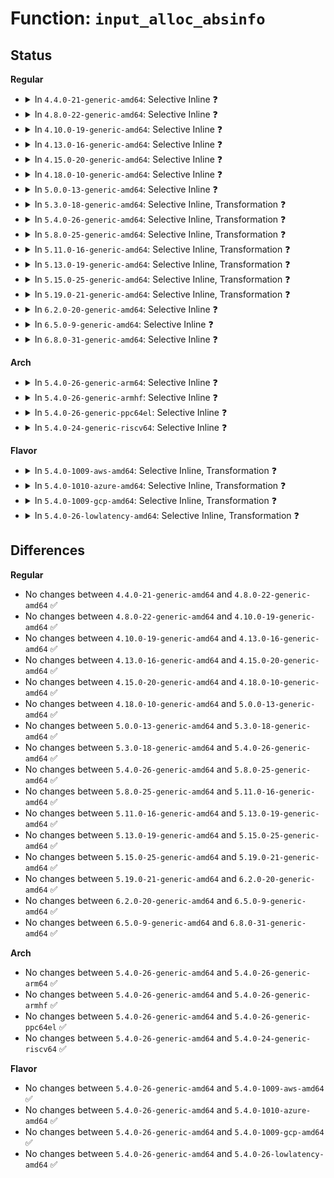 # Function: <code>input_alloc_absinfo</code>

## Status
<b>Regular</b>
<ul>
<li>
<details>
<summary>In <code>4.4.0-21-generic-amd64</code>: Selective Inline ❓</summary>

```c
void input_alloc_absinfo(struct input_dev * dev)
```

```json
{
  "name": "input_alloc_absinfo",
  "collision_type": "Unique Global",
  "inline_type": "Selective",
  "funcs": [
    {
      "addr": 18446744071585563376,
      "name": "input_alloc_absinfo",
      "external": true,
      "loc": "drivers/input/input.c:482",
      "file": "drivers/input/input.c",
      "inline": "not declared, inlined",
      "caller_inline": [],
      "caller_func": [
        "drivers/input/input.c:input_set_abs_params",
        "drivers/input/input.c:input_handle_event",
        "drivers/input/touchscreen/of_touchscreen.c:touchscreen_parse_properties",
        "drivers/input/misc/uinput.c:uinput_write",
        "drivers/input/misc/uinput.c:uinput_write",
        "drivers/input/misc/uinput.c:uinput_write",
        "drivers/input/misc/uinput.c:uinput_write"
      ]
    }
  ],
  "symbols": [
    {
      "addr": 18446744071585563376,
      "name": "input_alloc_absinfo",
      "section": ".text",
      "bind": "STB_GLOBAL",
      "size": 85
    }
  ]
}
```
</details>
</li>
<li>
<details>
<summary>In <code>4.8.0-22-generic-amd64</code>: Selective Inline ❓</summary>

```c
void input_alloc_absinfo(struct input_dev * dev)
```

```json
{
  "name": "input_alloc_absinfo",
  "collision_type": "Unique Global",
  "inline_type": "Selective",
  "funcs": [
    {
      "addr": 18446744071585962112,
      "name": "input_alloc_absinfo",
      "external": true,
      "loc": "drivers/input/input.c:481",
      "file": "drivers/input/input.c",
      "inline": "not declared, inlined",
      "caller_inline": [],
      "caller_func": [
        "drivers/input/input.c:input_set_abs_params",
        "drivers/input/input.c:input_handle_event",
        "drivers/input/touchscreen/of_touchscreen.c:touchscreen_parse_properties",
        "drivers/input/misc/uinput.c:uinput_write",
        "drivers/input/misc/uinput.c:uinput_write",
        "drivers/input/misc/uinput.c:uinput_write",
        "drivers/input/misc/uinput.c:uinput_write"
      ]
    }
  ],
  "symbols": [
    {
      "addr": 18446744071585962112,
      "name": "input_alloc_absinfo",
      "section": ".text",
      "bind": "STB_GLOBAL",
      "size": 92
    }
  ]
}
```
</details>
</li>
<li>
<details>
<summary>In <code>4.10.0-19-generic-amd64</code>: Selective Inline ❓</summary>

```c
void input_alloc_absinfo(struct input_dev * dev)
```

```json
{
  "name": "input_alloc_absinfo",
  "collision_type": "Unique Global",
  "inline_type": "Selective",
  "funcs": [
    {
      "addr": 18446744071586150496,
      "name": "input_alloc_absinfo",
      "external": true,
      "loc": "drivers/input/input.c:481",
      "file": "drivers/input/input.c",
      "inline": "not declared, inlined",
      "caller_inline": [],
      "caller_func": [
        "drivers/input/input.c:input_set_abs_params",
        "drivers/input/input.c:input_handle_event",
        "drivers/input/touchscreen/of_touchscreen.c:touchscreen_parse_properties",
        "drivers/input/touchscreen/elants_i2c.c:elants_i2c_probe",
        "drivers/input/touchscreen/elants_i2c.c:elants_i2c_probe",
        "drivers/input/touchscreen/elants_i2c.c:elants_i2c_probe",
        "drivers/input/touchscreen/elants_i2c.c:elants_i2c_probe",
        "drivers/input/misc/uinput.c:uinput_write",
        "drivers/input/misc/uinput.c:uinput_write",
        "drivers/input/misc/uinput.c:uinput_write",
        "drivers/input/misc/uinput.c:uinput_write"
      ]
    }
  ],
  "symbols": [
    {
      "addr": 18446744071586150496,
      "name": "input_alloc_absinfo",
      "section": ".text",
      "bind": "STB_GLOBAL",
      "size": 92
    }
  ]
}
```
</details>
</li>
<li>
<details>
<summary>In <code>4.13.0-16-generic-amd64</code>: Selective Inline ❓</summary>

```c
void input_alloc_absinfo(struct input_dev * dev)
```

```json
{
  "name": "input_alloc_absinfo",
  "collision_type": "Unique Global",
  "inline_type": "Selective",
  "funcs": [
    {
      "addr": 18446744071586239248,
      "name": "input_alloc_absinfo",
      "external": true,
      "loc": "drivers/input/input.c:481",
      "file": "drivers/input/input.c",
      "inline": "not declared, inlined",
      "caller_inline": [],
      "caller_func": [
        "drivers/input/input.c:input_set_abs_params",
        "drivers/input/input.c:input_handle_event",
        "drivers/input/touchscreen/of_touchscreen.c:touchscreen_parse_properties",
        "drivers/input/touchscreen/elants_i2c.c:elants_i2c_probe",
        "drivers/input/touchscreen/elants_i2c.c:elants_i2c_probe",
        "drivers/input/touchscreen/elants_i2c.c:elants_i2c_probe",
        "drivers/input/touchscreen/elants_i2c.c:elants_i2c_probe",
        "drivers/input/misc/uinput.c:uinput_write",
        "drivers/input/misc/uinput.c:uinput_write",
        "drivers/input/misc/uinput.c:uinput_write",
        "drivers/input/misc/uinput.c:uinput_write"
      ]
    }
  ],
  "symbols": [
    {
      "addr": 18446744071586239248,
      "name": "input_alloc_absinfo",
      "section": ".text",
      "bind": "STB_GLOBAL",
      "size": 83
    }
  ]
}
```
</details>
</li>
<li>
<details>
<summary>In <code>4.15.0-20-generic-amd64</code>: Selective Inline ❓</summary>

```c
void input_alloc_absinfo(struct input_dev * dev)
```

```json
{
  "name": "input_alloc_absinfo",
  "collision_type": "Unique Global",
  "inline_type": "Selective",
  "funcs": [
    {
      "addr": 18446744071586702672,
      "name": "input_alloc_absinfo",
      "external": true,
      "loc": "drivers/input/input.c:481",
      "file": "drivers/input/input.c",
      "inline": "not declared, inlined",
      "caller_inline": [],
      "caller_func": [
        "drivers/input/input.c:input_set_abs_params",
        "drivers/input/input.c:input_handle_event",
        "drivers/input/touchscreen/of_touchscreen.c:touchscreen_parse_properties",
        "drivers/input/touchscreen/elants_i2c.c:elants_i2c_probe",
        "drivers/input/touchscreen/elants_i2c.c:elants_i2c_probe",
        "drivers/input/touchscreen/elants_i2c.c:elants_i2c_probe",
        "drivers/input/touchscreen/elants_i2c.c:elants_i2c_probe",
        "drivers/input/misc/uinput.c:uinput_write",
        "drivers/input/misc/uinput.c:uinput_write",
        "drivers/input/misc/uinput.c:uinput_write",
        "drivers/input/misc/uinput.c:uinput_write"
      ]
    }
  ],
  "symbols": [
    {
      "addr": 18446744071586702672,
      "name": "input_alloc_absinfo",
      "section": ".text",
      "bind": "STB_GLOBAL",
      "size": 83
    }
  ]
}
```
</details>
</li>
<li>
<details>
<summary>In <code>4.18.0-10-generic-amd64</code>: Selective Inline ❓</summary>

```c
void input_alloc_absinfo(struct input_dev * dev)
```

```json
{
  "name": "input_alloc_absinfo",
  "collision_type": "Unique Global",
  "inline_type": "Selective",
  "funcs": [
    {
      "addr": 18446744071586968928,
      "name": "input_alloc_absinfo",
      "external": true,
      "loc": "drivers/input/input.c:481",
      "file": "drivers/input/input.c",
      "inline": "not declared, inlined",
      "caller_inline": [],
      "caller_func": [
        "drivers/input/input.c:input_set_abs_params",
        "drivers/input/input.c:input_handle_event",
        "drivers/input/touchscreen/of_touchscreen.c:touchscreen_parse_properties",
        "drivers/input/touchscreen/elants_i2c.c:elants_i2c_probe",
        "drivers/input/touchscreen/elants_i2c.c:elants_i2c_probe",
        "drivers/input/touchscreen/elants_i2c.c:elants_i2c_probe",
        "drivers/input/touchscreen/elants_i2c.c:elants_i2c_probe",
        "drivers/input/misc/uinput.c:uinput_write",
        "drivers/input/misc/uinput.c:uinput_write",
        "drivers/input/misc/uinput.c:uinput_write",
        "drivers/input/misc/uinput.c:uinput_write"
      ]
    }
  ],
  "symbols": [
    {
      "addr": 18446744071586968928,
      "name": "input_alloc_absinfo",
      "section": ".text",
      "bind": "STB_GLOBAL",
      "size": 103
    }
  ]
}
```
</details>
</li>
<li>
<details>
<summary>In <code>5.0.0-13-generic-amd64</code>: Selective Inline ❓</summary>

```c
void input_alloc_absinfo(struct input_dev * dev)
```

```json
{
  "name": "input_alloc_absinfo",
  "collision_type": "Unique Global",
  "inline_type": "Selective",
  "funcs": [
    {
      "addr": 18446744071587129792,
      "name": "input_alloc_absinfo",
      "external": true,
      "loc": "drivers/input/input.c:481",
      "file": "drivers/input/input.c",
      "inline": "not declared, inlined",
      "caller_inline": [],
      "caller_func": [
        "drivers/input/input.c:input_set_abs_params",
        "drivers/input/input.c:input_handle_event",
        "drivers/input/touchscreen/of_touchscreen.c:touchscreen_parse_properties",
        "drivers/input/touchscreen/elants_i2c.c:elants_i2c_probe",
        "drivers/input/touchscreen/elants_i2c.c:elants_i2c_probe",
        "drivers/input/touchscreen/elants_i2c.c:elants_i2c_probe",
        "drivers/input/touchscreen/elants_i2c.c:elants_i2c_probe",
        "drivers/input/misc/uinput.c:uinput_write",
        "drivers/input/misc/uinput.c:uinput_write",
        "drivers/input/misc/uinput.c:uinput_write",
        "drivers/input/misc/uinput.c:uinput_write"
      ]
    }
  ],
  "symbols": [
    {
      "addr": 18446744071587129792,
      "name": "input_alloc_absinfo",
      "section": ".text",
      "bind": "STB_GLOBAL",
      "size": 103
    }
  ]
}
```
</details>
</li>
<li>
<details>
<summary>In <code>5.3.0-18-generic-amd64</code>: Selective Inline, Transformation ❓</summary>

```c
void input_alloc_absinfo(struct input_dev * dev)
```

```json
{
  "name": "input_alloc_absinfo",
  "collision_type": "Unique Global",
  "inline_type": "Selective",
  "funcs": [
    {
      "addr": 18446744071587397751,
      "name": "input_alloc_absinfo",
      "external": true,
      "loc": "drivers/input/input.c:477",
      "file": "drivers/input/input.c",
      "inline": "not declared, inlined",
      "caller_inline": [],
      "caller_func": [
        "drivers/input/input.c:input_set_abs_params",
        "drivers/input/input.c:input_handle_event",
        "drivers/input/touchscreen/of_touchscreen.c:touchscreen_parse_properties",
        "drivers/input/touchscreen/elants_i2c.c:elants_i2c_probe",
        "drivers/input/touchscreen/elants_i2c.c:elants_i2c_probe",
        "drivers/input/touchscreen/elants_i2c.c:elants_i2c_probe",
        "drivers/input/touchscreen/elants_i2c.c:elants_i2c_probe",
        "drivers/input/misc/uinput.c:uinput_write",
        "drivers/input/misc/uinput.c:uinput_write",
        "drivers/input/misc/uinput.c:uinput_write",
        "drivers/input/misc/uinput.c:uinput_write"
      ]
    }
  ],
  "symbols": [
    {
      "addr": 18446744071587397751,
      "name": "input_alloc_absinfo.cold",
      "section": ".text",
      "bind": "STB_LOCAL",
      "size": 45
    },
    {
      "addr": 18446744071587392736,
      "name": "input_alloc_absinfo",
      "section": ".text",
      "bind": "STB_GLOBAL",
      "size": 65
    }
  ]
}
```
</details>
</li>
<li>
<details>
<summary>In <code>5.4.0-26-generic-amd64</code>: Selective Inline, Transformation ❓</summary>

```c
void input_alloc_absinfo(struct input_dev * dev)
```

```json
{
  "name": "input_alloc_absinfo",
  "collision_type": "Unique Global",
  "inline_type": "Selective",
  "funcs": [
    {
      "addr": 18446744071587599841,
      "name": "input_alloc_absinfo",
      "external": true,
      "loc": "drivers/input/input.c:486",
      "file": "drivers/input/input.c",
      "inline": "not declared, inlined",
      "caller_inline": [],
      "caller_func": [
        "drivers/input/input.c:input_set_abs_params",
        "drivers/input/input.c:input_handle_event",
        "drivers/input/touchscreen/of_touchscreen.c:touchscreen_parse_properties",
        "drivers/input/touchscreen/elants_i2c.c:elants_i2c_probe",
        "drivers/input/touchscreen/elants_i2c.c:elants_i2c_probe",
        "drivers/input/touchscreen/elants_i2c.c:elants_i2c_probe",
        "drivers/input/touchscreen/elants_i2c.c:elants_i2c_probe",
        "drivers/input/misc/uinput.c:uinput_write",
        "drivers/input/misc/uinput.c:uinput_write",
        "drivers/input/misc/uinput.c:uinput_write",
        "drivers/input/misc/uinput.c:uinput_write"
      ]
    }
  ],
  "symbols": [
    {
      "addr": 18446744071587599841,
      "name": "input_alloc_absinfo.cold",
      "section": ".text",
      "bind": "STB_LOCAL",
      "size": 45
    },
    {
      "addr": 18446744071587594768,
      "name": "input_alloc_absinfo",
      "section": ".text",
      "bind": "STB_GLOBAL",
      "size": 65
    }
  ]
}
```
</details>
</li>
<li>
<details>
<summary>In <code>5.8.0-25-generic-amd64</code>: Selective Inline, Transformation ❓</summary>

```c
void input_alloc_absinfo(struct input_dev * dev)
```

```json
{
  "name": "input_alloc_absinfo",
  "collision_type": "Unique Global",
  "inline_type": "Selective",
  "funcs": [
    {
      "addr": 18446744071588456901,
      "name": "input_alloc_absinfo",
      "external": true,
      "loc": "drivers/input/input.c:486",
      "file": "drivers/input/input.c",
      "inline": "not declared, inlined",
      "caller_inline": [
        "drivers/input/input.c:input_set_abs_params",
        "drivers/input/input.c:input_set_abs_params"
      ],
      "caller_func": [
        "drivers/input/input.c:input_set_capability",
        "drivers/input/input.c:input_handle_abs_event",
        "drivers/input/touchscreen/of_touchscreen.c:touchscreen_parse_properties",
        "drivers/input/touchscreen/elants_i2c.c:elants_i2c_probe",
        "drivers/input/touchscreen/elants_i2c.c:elants_i2c_probe",
        "drivers/input/misc/uinput.c:uinput_setup_device_legacy",
        "drivers/input/misc/uinput.c:uinput_setup_device_legacy",
        "drivers/input/misc/uinput.c:uinput_setup_device_legacy",
        "drivers/input/misc/uinput.c:uinput_setup_device_legacy",
        "drivers/input/misc/uinput.c:uinput_create_device"
      ]
    }
  ],
  "symbols": [
    {
      "addr": 18446744071588463293,
      "name": "input_alloc_absinfo.cold",
      "section": ".text",
      "bind": "STB_LOCAL",
      "size": 45
    },
    {
      "addr": 18446744071588453456,
      "name": "input_alloc_absinfo",
      "section": ".text",
      "bind": "STB_GLOBAL",
      "size": 68
    }
  ]
}
```
</details>
</li>
<li>
<details>
<summary>In <code>5.11.0-16-generic-amd64</code>: Selective Inline, Transformation ❓</summary>

```c
void input_alloc_absinfo(struct input_dev * dev)
```

```json
{
  "name": "input_alloc_absinfo",
  "collision_type": "Unique Global",
  "inline_type": "Selective",
  "funcs": [
    {
      "addr": 18446744071588486405,
      "name": "input_alloc_absinfo",
      "external": true,
      "loc": "drivers/input/input.c:491",
      "file": "drivers/input/input.c",
      "inline": "not declared, inlined",
      "caller_inline": [
        "drivers/input/input.c:input_set_abs_params",
        "drivers/input/input.c:input_set_abs_params"
      ],
      "caller_func": [
        "drivers/input/input.c:input_set_capability",
        "drivers/input/input.c:input_handle_abs_event",
        "drivers/input/touchscreen/of_touchscreen.c:touchscreen_parse_properties",
        "drivers/input/touchscreen/elants_i2c.c:elants_i2c_probe",
        "drivers/input/touchscreen/elants_i2c.c:elants_i2c_probe",
        "drivers/input/touchscreen/elants_i2c.c:elants_i2c_probe",
        "drivers/input/misc/uinput.c:uinput_setup_device_legacy",
        "drivers/input/misc/uinput.c:uinput_setup_device_legacy",
        "drivers/input/misc/uinput.c:uinput_setup_device_legacy",
        "drivers/input/misc/uinput.c:uinput_setup_device_legacy",
        "drivers/input/misc/uinput.c:uinput_create_device"
      ]
    }
  ],
  "symbols": [
    {
      "addr": 18446744071591572178,
      "name": "input_alloc_absinfo.cold",
      "section": ".text",
      "bind": "STB_LOCAL",
      "size": 45
    },
    {
      "addr": 18446744071588483520,
      "name": "input_alloc_absinfo",
      "section": ".text",
      "bind": "STB_GLOBAL",
      "size": 68
    }
  ]
}
```
</details>
</li>
<li>
<details>
<summary>In <code>5.13.0-19-generic-amd64</code>: Selective Inline, Transformation ❓</summary>

```c
void input_alloc_absinfo(struct input_dev * dev)
```

```json
{
  "name": "input_alloc_absinfo",
  "collision_type": "Unique Global",
  "inline_type": "Selective",
  "funcs": [
    {
      "addr": 18446744071591515080,
      "name": "input_alloc_absinfo",
      "external": true,
      "loc": "drivers/input/input.c:491",
      "file": "drivers/input/input.c",
      "inline": "not declared, inlined",
      "caller_inline": [],
      "caller_func": [
        "drivers/input/input.c:input_set_capability",
        "drivers/input/input.c:input_set_abs_params",
        "drivers/input/input.c:input_handle_abs_event",
        "drivers/input/touchscreen.c:touchscreen_parse_properties",
        "drivers/input/touchscreen/elants_i2c.c:elants_i2c_probe",
        "drivers/input/touchscreen/elants_i2c.c:elants_i2c_probe",
        "drivers/input/touchscreen/elants_i2c.c:elants_i2c_probe",
        "drivers/input/misc/uinput.c:uinput_setup_device_legacy",
        "drivers/input/misc/uinput.c:uinput_setup_device_legacy",
        "drivers/input/misc/uinput.c:uinput_setup_device_legacy",
        "drivers/input/misc/uinput.c:uinput_setup_device_legacy",
        "drivers/input/misc/uinput.c:uinput_abs_setup",
        "drivers/input/misc/uinput.c:uinput_create_device"
      ]
    }
  ],
  "symbols": [
    {
      "addr": 18446744071591515080,
      "name": "input_alloc_absinfo.cold",
      "section": ".text",
      "bind": "STB_LOCAL",
      "size": 45
    },
    {
      "addr": 18446744071588365376,
      "name": "input_alloc_absinfo",
      "section": ".text",
      "bind": "STB_GLOBAL",
      "size": 68
    }
  ]
}
```
</details>
</li>
<li>
<details>
<summary>In <code>5.15.0-25-generic-amd64</code>: Selective Inline, Transformation ❓</summary>

```c
void input_alloc_absinfo(struct input_dev * dev)
```

```json
{
  "name": "input_alloc_absinfo",
  "collision_type": "Unique Global",
  "inline_type": "Selective",
  "funcs": [
    {
      "addr": 18446744071592620621,
      "name": "input_alloc_absinfo",
      "external": true,
      "loc": "drivers/input/input.c:491",
      "file": "drivers/input/input.c",
      "inline": "not declared, inlined",
      "caller_inline": [],
      "caller_func": [
        "drivers/input/input.c:input_set_capability",
        "drivers/input/input.c:input_set_abs_params",
        "drivers/input/input.c:input_handle_abs_event",
        "drivers/input/touchscreen.c:touchscreen_parse_properties",
        "drivers/input/touchscreen/elants_i2c.c:elants_i2c_probe",
        "drivers/input/touchscreen/elants_i2c.c:elants_i2c_probe",
        "drivers/input/touchscreen/elants_i2c.c:elants_i2c_probe",
        "drivers/input/misc/uinput.c:uinput_setup_device_legacy",
        "drivers/input/misc/uinput.c:uinput_setup_device_legacy",
        "drivers/input/misc/uinput.c:uinput_setup_device_legacy",
        "drivers/input/misc/uinput.c:uinput_setup_device_legacy",
        "drivers/input/misc/uinput.c:uinput_abs_setup",
        "drivers/input/misc/uinput.c:uinput_create_device"
      ]
    }
  ],
  "symbols": [
    {
      "addr": 18446744071592620621,
      "name": "input_alloc_absinfo.cold",
      "section": ".text",
      "bind": "STB_LOCAL",
      "size": 45
    },
    {
      "addr": 18446744071589029264,
      "name": "input_alloc_absinfo",
      "section": ".text",
      "bind": "STB_GLOBAL",
      "size": 68
    }
  ]
}
```
</details>
</li>
<li>
<details>
<summary>In <code>5.19.0-21-generic-amd64</code>: Selective Inline, Transformation ❓</summary>

```c
void input_alloc_absinfo(struct input_dev * dev)
```

```json
{
  "name": "input_alloc_absinfo",
  "collision_type": "Unique Global",
  "inline_type": "Selective",
  "funcs": [
    {
      "addr": 18446744071594504235,
      "name": "input_alloc_absinfo",
      "external": true,
      "loc": "drivers/input/input.c:502",
      "file": "drivers/input/input.c",
      "inline": "not declared, inlined",
      "caller_inline": [],
      "caller_func": [
        "drivers/input/input.c:input_copy_abs",
        "drivers/input/input.c:input_set_abs_params",
        "drivers/input/input.c:input_handle_abs_event",
        "drivers/input/touchscreen.c:touchscreen_parse_properties",
        "drivers/input/touchscreen/elants_i2c.c:elants_i2c_probe",
        "drivers/input/touchscreen/elants_i2c.c:elants_i2c_probe",
        "drivers/input/touchscreen/elants_i2c.c:elants_i2c_probe",
        "drivers/input/misc/uinput.c:uinput_setup_device_legacy",
        "drivers/input/misc/uinput.c:uinput_setup_device_legacy",
        "drivers/input/misc/uinput.c:uinput_setup_device_legacy",
        "drivers/input/misc/uinput.c:uinput_setup_device_legacy",
        "drivers/input/misc/uinput.c:uinput_abs_setup",
        "drivers/input/misc/uinput.c:uinput_create_device"
      ]
    }
  ],
  "symbols": [
    {
      "addr": 18446744071594504235,
      "name": "input_alloc_absinfo.cold",
      "section": ".text",
      "bind": "STB_LOCAL",
      "size": 45
    },
    {
      "addr": 18446744071590470272,
      "name": "input_alloc_absinfo",
      "section": ".text",
      "bind": "STB_GLOBAL",
      "size": 92
    }
  ]
}
```
</details>
</li>
<li>
<details>
<summary>In <code>6.2.0-20-generic-amd64</code>: Selective Inline ❓</summary>

```c
void input_alloc_absinfo(struct input_dev * dev)
```

```json
{
  "name": "input_alloc_absinfo",
  "collision_type": "Unique Global",
  "inline_type": "Selective",
  "funcs": [
    {
      "addr": 18446744071592116015,
      "name": "input_alloc_absinfo",
      "external": true,
      "loc": "drivers/input/input.c:477",
      "file": "drivers/input/input.c",
      "inline": "not declared, inlined",
      "caller_inline": [
        "drivers/input/input.c:input_set_abs_params",
        "drivers/input/input.c:input_set_abs_params"
      ],
      "caller_func": [
        "drivers/input/input.c:input_set_capability",
        "drivers/input/input.c:input_handle_abs_event",
        "drivers/input/touchscreen.c:touchscreen_parse_properties",
        "drivers/input/touchscreen/elants_i2c.c:elants_i2c_probe",
        "drivers/input/touchscreen/elants_i2c.c:elants_i2c_probe",
        "drivers/input/touchscreen/elants_i2c.c:elants_i2c_probe",
        "drivers/input/misc/uinput.c:uinput_setup_device_legacy",
        "drivers/input/misc/uinput.c:uinput_setup_device_legacy",
        "drivers/input/misc/uinput.c:uinput_setup_device_legacy",
        "drivers/input/misc/uinput.c:uinput_setup_device_legacy",
        "drivers/input/misc/uinput.c:uinput_abs_setup",
        "drivers/input/misc/uinput.c:uinput_create_device"
      ]
    }
  ],
  "symbols": [
    {
      "addr": 18446744071592111520,
      "name": "input_alloc_absinfo",
      "section": ".text",
      "bind": "STB_GLOBAL",
      "size": 130
    }
  ]
}
```
</details>
</li>
<li>
<details>
<summary>In <code>6.5.0-9-generic-amd64</code>: Selective Inline ❓</summary>

```c
void input_alloc_absinfo(struct input_dev * dev)
```

```json
{
  "name": "input_alloc_absinfo",
  "collision_type": "Unique Global",
  "inline_type": "Selective",
  "funcs": [
    {
      "addr": 18446744071592538783,
      "name": "input_alloc_absinfo",
      "external": true,
      "loc": "drivers/input/input.c:480",
      "file": "drivers/input/input.c",
      "inline": "not declared, inlined",
      "caller_inline": [
        "drivers/input/input.c:input_set_abs_params",
        "drivers/input/input.c:input_set_abs_params"
      ],
      "caller_func": [
        "drivers/input/input.c:input_set_capability",
        "drivers/input/touchscreen.c:touchscreen_parse_properties",
        "drivers/input/touchscreen/elants_i2c.c:elants_i2c_probe",
        "drivers/input/touchscreen/elants_i2c.c:elants_i2c_probe",
        "drivers/input/touchscreen/elants_i2c.c:elants_i2c_probe",
        "drivers/input/misc/uinput.c:uinput_setup_device_legacy",
        "drivers/input/misc/uinput.c:uinput_setup_device_legacy",
        "drivers/input/misc/uinput.c:uinput_setup_device_legacy",
        "drivers/input/misc/uinput.c:uinput_setup_device_legacy",
        "drivers/input/misc/uinput.c:uinput_abs_setup",
        "drivers/input/misc/uinput.c:uinput_create_device"
      ]
    }
  ],
  "symbols": [
    {
      "addr": 18446744071592537136,
      "name": "input_alloc_absinfo",
      "section": ".text",
      "bind": "STB_GLOBAL",
      "size": 130
    }
  ]
}
```
</details>
</li>
<li>
<details>
<summary>In <code>6.8.0-31-generic-amd64</code>: Selective Inline ❓</summary>

```c
void input_alloc_absinfo(struct input_dev * dev)
```

```json
{
  "name": "input_alloc_absinfo",
  "collision_type": "Unique Global",
  "inline_type": "Selective",
  "funcs": [
    {
      "addr": 18446744071593281664,
      "name": "input_alloc_absinfo",
      "external": true,
      "loc": "drivers/input/input.c:480",
      "file": "drivers/input/input.c",
      "inline": "not declared, inlined",
      "caller_inline": [],
      "caller_func": [
        "drivers/input/input.c:input_set_capability",
        "drivers/input/input.c:input_set_abs_params",
        "drivers/input/touchscreen.c:touchscreen_parse_properties",
        "drivers/input/touchscreen/elants_i2c.c:elants_i2c_probe",
        "drivers/input/touchscreen/elants_i2c.c:elants_i2c_probe",
        "drivers/input/touchscreen/elants_i2c.c:elants_i2c_probe",
        "drivers/input/misc/uinput.c:uinput_setup_device_legacy",
        "drivers/input/misc/uinput.c:uinput_setup_device_legacy",
        "drivers/input/misc/uinput.c:uinput_setup_device_legacy",
        "drivers/input/misc/uinput.c:uinput_setup_device_legacy",
        "drivers/input/misc/uinput.c:uinput_abs_setup",
        "drivers/input/misc/uinput.c:uinput_create_device"
      ]
    }
  ],
  "symbols": [
    {
      "addr": 18446744071593281664,
      "name": "input_alloc_absinfo",
      "section": ".text",
      "bind": "STB_GLOBAL",
      "size": 177
    }
  ]
}
```
</details>
</li>
</ul>
<b>Arch</b>
<ul>
<li>
<details>
<summary>In <code>5.4.0-26-generic-arm64</code>: Selective Inline ❓</summary>

```c
void input_alloc_absinfo(struct input_dev * dev)
```

```json
{
  "name": "input_alloc_absinfo",
  "collision_type": "Unique Global",
  "inline_type": "Selective",
  "funcs": [
    {
      "addr": 18446603336500739072,
      "name": "input_alloc_absinfo",
      "external": true,
      "loc": "drivers/input/input.c:486",
      "file": "drivers/input/input.c",
      "inline": "not declared, inlined",
      "caller_inline": [],
      "caller_func": [
        "drivers/input/input.c:input_set_capability",
        "drivers/input/input.c:input_set_abs_params",
        "drivers/input/input.c:input_handle_event",
        "drivers/input/touchscreen/of_touchscreen.c:touchscreen_parse_properties",
        "drivers/input/misc/uinput.c:uinput_write",
        "drivers/input/misc/uinput.c:uinput_write",
        "drivers/input/misc/uinput.c:uinput_write",
        "drivers/input/misc/uinput.c:uinput_write"
      ]
    }
  ],
  "symbols": [
    {
      "addr": 18446603336500739072,
      "name": "input_alloc_absinfo",
      "section": ".text",
      "bind": "STB_GLOBAL",
      "size": 116
    }
  ]
}
```
</details>
</li>
<li>
<details>
<summary>In <code>5.4.0-26-generic-armhf</code>: Selective Inline ❓</summary>

```c
void input_alloc_absinfo(struct input_dev * dev)
```

```json
{
  "name": "input_alloc_absinfo",
  "collision_type": "Unique Global",
  "inline_type": "Selective",
  "funcs": [
    {
      "addr": 3233260324,
      "name": "input_alloc_absinfo",
      "external": true,
      "loc": "drivers/input/input.c:486",
      "file": "drivers/input/input.c",
      "inline": "not declared, inlined",
      "caller_inline": [],
      "caller_func": [
        "drivers/input/input.c:input_set_capability",
        "drivers/input/input.c:input_set_abs_params",
        "drivers/input/input.c:input_handle_event",
        "drivers/input/touchscreen/of_touchscreen.c:touchscreen_parse_properties",
        "drivers/input/misc/uinput.c:uinput_ioctl_handler",
        "drivers/input/misc/uinput.c:uinput_ioctl_handler",
        "drivers/input/misc/uinput.c:uinput_write",
        "drivers/input/misc/uinput.c:uinput_write",
        "drivers/input/misc/uinput.c:uinput_write",
        "drivers/input/misc/uinput.c:uinput_write"
      ]
    }
  ],
  "symbols": [
    {
      "addr": 3233260324,
      "name": "input_alloc_absinfo",
      "section": ".text",
      "bind": "STB_GLOBAL",
      "size": 108
    }
  ]
}
```
</details>
</li>
<li>
<details>
<summary>In <code>5.4.0-26-generic-ppc64el</code>: Selective Inline ❓</summary>

```c
void input_alloc_absinfo(struct input_dev * dev)
```

```json
{
  "name": "input_alloc_absinfo",
  "collision_type": "Unique Global",
  "inline_type": "Selective",
  "funcs": [
    {
      "addr": 13835058055294187776,
      "name": "input_alloc_absinfo",
      "external": true,
      "loc": "drivers/input/input.c:486",
      "file": "drivers/input/input.c",
      "inline": "not declared, inlined",
      "caller_inline": [],
      "caller_func": [
        "drivers/input/input.c:input_set_capability",
        "drivers/input/input.c:input_set_abs_params",
        "drivers/input/input.c:input_handle_event",
        "drivers/input/touchscreen/of_touchscreen.c:touchscreen_parse_properties",
        "drivers/input/misc/uinput.c:uinput_ioctl_handler",
        "drivers/input/misc/uinput.c:uinput_ioctl_handler",
        "drivers/input/misc/uinput.c:uinput_write",
        "drivers/input/misc/uinput.c:uinput_write",
        "drivers/input/misc/uinput.c:uinput_write",
        "drivers/input/misc/uinput.c:uinput_write"
      ]
    }
  ],
  "symbols": [
    {
      "addr": 13835058055294187776,
      "name": "input_alloc_absinfo",
      "section": ".text",
      "bind": "STB_GLOBAL",
      "size": 156
    }
  ]
}
```
</details>
</li>
<li>
<details>
<summary>In <code>5.4.0-24-generic-riscv64</code>: Selective Inline ❓</summary>

```c
void input_alloc_absinfo(struct input_dev * dev)
```

```json
{
  "name": "input_alloc_absinfo",
  "collision_type": "Unique Global",
  "inline_type": "Selective",
  "funcs": [
    {
      "addr": 18446743936277583782,
      "name": "input_alloc_absinfo",
      "external": true,
      "loc": "drivers/input/input.c:486",
      "file": "drivers/input/input.c",
      "inline": "not declared, inlined",
      "caller_inline": [],
      "caller_func": [
        "drivers/input/input.c:input_set_capability",
        "drivers/input/input.c:input_set_abs_params",
        "drivers/input/input.c:input_handle_event",
        "drivers/input/touchscreen/of_touchscreen.c:touchscreen_parse_properties",
        "drivers/input/misc/uinput.c:uinput_ioctl_handler",
        "drivers/input/misc/uinput.c:uinput_ioctl_handler",
        "drivers/input/misc/uinput.c:uinput_write",
        "drivers/input/misc/uinput.c:uinput_write",
        "drivers/input/misc/uinput.c:uinput_write",
        "drivers/input/misc/uinput.c:uinput_write"
      ]
    }
  ],
  "symbols": [
    {
      "addr": 18446743936277583782,
      "name": "input_alloc_absinfo",
      "section": ".text",
      "bind": "STB_GLOBAL",
      "size": 108
    }
  ]
}
```
</details>
</li>
</ul>
<b>Flavor</b>
<ul>
<li>
<details>
<summary>In <code>5.4.0-1009-aws-amd64</code>: Selective Inline, Transformation ❓</summary>

```c
void input_alloc_absinfo(struct input_dev * dev)
```

```json
{
  "name": "input_alloc_absinfo",
  "collision_type": "Unique Global",
  "inline_type": "Selective",
  "funcs": [
    {
      "addr": 18446744071587292657,
      "name": "input_alloc_absinfo",
      "external": true,
      "loc": "drivers/input/input.c:486",
      "file": "drivers/input/input.c",
      "inline": "not declared, inlined",
      "caller_inline": [],
      "caller_func": [
        "drivers/input/input.c:input_set_abs_params",
        "drivers/input/input.c:input_handle_event",
        "drivers/input/misc/uinput.c:uinput_write",
        "drivers/input/misc/uinput.c:uinput_write",
        "drivers/input/misc/uinput.c:uinput_write",
        "drivers/input/misc/uinput.c:uinput_write"
      ]
    }
  ],
  "symbols": [
    {
      "addr": 18446744071587292657,
      "name": "input_alloc_absinfo.cold",
      "section": ".text",
      "bind": "STB_LOCAL",
      "size": 45
    },
    {
      "addr": 18446744071587287584,
      "name": "input_alloc_absinfo",
      "section": ".text",
      "bind": "STB_GLOBAL",
      "size": 65
    }
  ]
}
```
</details>
</li>
<li>
<details>
<summary>In <code>5.4.0-1010-azure-amd64</code>: Selective Inline, Transformation ❓</summary>

```c
void input_alloc_absinfo(struct input_dev * dev)
```

```json
{
  "name": "input_alloc_absinfo",
  "collision_type": "Unique Global",
  "inline_type": "Selective",
  "funcs": [
    {
      "addr": 18446744071587061057,
      "name": "input_alloc_absinfo",
      "external": true,
      "loc": "drivers/input/input.c:486",
      "file": "drivers/input/input.c",
      "inline": "not declared, inlined",
      "caller_inline": [],
      "caller_func": [
        "drivers/input/input.c:input_set_abs_params",
        "drivers/input/input.c:input_handle_event",
        "drivers/input/misc/uinput.c:uinput_write",
        "drivers/input/misc/uinput.c:uinput_write",
        "drivers/input/misc/uinput.c:uinput_write",
        "drivers/input/misc/uinput.c:uinput_write"
      ]
    }
  ],
  "symbols": [
    {
      "addr": 18446744071587061057,
      "name": "input_alloc_absinfo.cold",
      "section": ".text",
      "bind": "STB_LOCAL",
      "size": 45
    },
    {
      "addr": 18446744071587056016,
      "name": "input_alloc_absinfo",
      "section": ".text",
      "bind": "STB_GLOBAL",
      "size": 65
    }
  ]
}
```
</details>
</li>
<li>
<details>
<summary>In <code>5.4.0-1009-gcp-amd64</code>: Selective Inline, Transformation ❓</summary>

```c
void input_alloc_absinfo(struct input_dev * dev)
```

```json
{
  "name": "input_alloc_absinfo",
  "collision_type": "Unique Global",
  "inline_type": "Selective",
  "funcs": [
    {
      "addr": 18446744071587551089,
      "name": "input_alloc_absinfo",
      "external": true,
      "loc": "drivers/input/input.c:486",
      "file": "drivers/input/input.c",
      "inline": "not declared, inlined",
      "caller_inline": [],
      "caller_func": [
        "drivers/input/input.c:input_set_abs_params",
        "drivers/input/input.c:input_handle_event",
        "drivers/input/touchscreen/of_touchscreen.c:touchscreen_parse_properties",
        "drivers/input/touchscreen/elants_i2c.c:elants_i2c_probe",
        "drivers/input/touchscreen/elants_i2c.c:elants_i2c_probe",
        "drivers/input/touchscreen/elants_i2c.c:elants_i2c_probe",
        "drivers/input/touchscreen/elants_i2c.c:elants_i2c_probe",
        "drivers/input/misc/uinput.c:uinput_write",
        "drivers/input/misc/uinput.c:uinput_write",
        "drivers/input/misc/uinput.c:uinput_write",
        "drivers/input/misc/uinput.c:uinput_write"
      ]
    }
  ],
  "symbols": [
    {
      "addr": 18446744071587551089,
      "name": "input_alloc_absinfo.cold",
      "section": ".text",
      "bind": "STB_LOCAL",
      "size": 45
    },
    {
      "addr": 18446744071587546016,
      "name": "input_alloc_absinfo",
      "section": ".text",
      "bind": "STB_GLOBAL",
      "size": 65
    }
  ]
}
```
</details>
</li>
<li>
<details>
<summary>In <code>5.4.0-26-lowlatency-amd64</code>: Selective Inline, Transformation ❓</summary>

```c
void input_alloc_absinfo(struct input_dev * dev)
```

```json
{
  "name": "input_alloc_absinfo",
  "collision_type": "Unique Global",
  "inline_type": "Selective",
  "funcs": [
    {
      "addr": 18446744071587662155,
      "name": "input_alloc_absinfo",
      "external": true,
      "loc": "drivers/input/input.c:486",
      "file": "drivers/input/input.c",
      "inline": "not declared, inlined",
      "caller_inline": [],
      "caller_func": [
        "drivers/input/input.c:input_set_abs_params",
        "drivers/input/input.c:input_handle_event",
        "drivers/input/touchscreen/of_touchscreen.c:touchscreen_parse_properties",
        "drivers/input/touchscreen/elants_i2c.c:elants_i2c_probe",
        "drivers/input/touchscreen/elants_i2c.c:elants_i2c_probe",
        "drivers/input/touchscreen/elants_i2c.c:elants_i2c_probe",
        "drivers/input/touchscreen/elants_i2c.c:elants_i2c_probe",
        "drivers/input/misc/uinput.c:uinput_write",
        "drivers/input/misc/uinput.c:uinput_write",
        "drivers/input/misc/uinput.c:uinput_write",
        "drivers/input/misc/uinput.c:uinput_write"
      ]
    }
  ],
  "symbols": [
    {
      "addr": 18446744071587662155,
      "name": "input_alloc_absinfo.cold",
      "section": ".text",
      "bind": "STB_LOCAL",
      "size": 45
    },
    {
      "addr": 18446744071587657216,
      "name": "input_alloc_absinfo",
      "section": ".text",
      "bind": "STB_GLOBAL",
      "size": 65
    }
  ]
}
```
</details>
</li>
</ul>

## Differences
<b>Regular</b>
<ul>
<li>
No changes between <code>4.4.0-21-generic-amd64</code> and <code>4.8.0-22-generic-amd64</code> ✅
</li>
<li>
No changes between <code>4.8.0-22-generic-amd64</code> and <code>4.10.0-19-generic-amd64</code> ✅
</li>
<li>
No changes between <code>4.10.0-19-generic-amd64</code> and <code>4.13.0-16-generic-amd64</code> ✅
</li>
<li>
No changes between <code>4.13.0-16-generic-amd64</code> and <code>4.15.0-20-generic-amd64</code> ✅
</li>
<li>
No changes between <code>4.15.0-20-generic-amd64</code> and <code>4.18.0-10-generic-amd64</code> ✅
</li>
<li>
No changes between <code>4.18.0-10-generic-amd64</code> and <code>5.0.0-13-generic-amd64</code> ✅
</li>
<li>
No changes between <code>5.0.0-13-generic-amd64</code> and <code>5.3.0-18-generic-amd64</code> ✅
</li>
<li>
No changes between <code>5.3.0-18-generic-amd64</code> and <code>5.4.0-26-generic-amd64</code> ✅
</li>
<li>
No changes between <code>5.4.0-26-generic-amd64</code> and <code>5.8.0-25-generic-amd64</code> ✅
</li>
<li>
No changes between <code>5.8.0-25-generic-amd64</code> and <code>5.11.0-16-generic-amd64</code> ✅
</li>
<li>
No changes between <code>5.11.0-16-generic-amd64</code> and <code>5.13.0-19-generic-amd64</code> ✅
</li>
<li>
No changes between <code>5.13.0-19-generic-amd64</code> and <code>5.15.0-25-generic-amd64</code> ✅
</li>
<li>
No changes between <code>5.15.0-25-generic-amd64</code> and <code>5.19.0-21-generic-amd64</code> ✅
</li>
<li>
No changes between <code>5.19.0-21-generic-amd64</code> and <code>6.2.0-20-generic-amd64</code> ✅
</li>
<li>
No changes between <code>6.2.0-20-generic-amd64</code> and <code>6.5.0-9-generic-amd64</code> ✅
</li>
<li>
No changes between <code>6.5.0-9-generic-amd64</code> and <code>6.8.0-31-generic-amd64</code> ✅
</li>
</ul>
<b>Arch</b>
<ul>
<li>
No changes between <code>5.4.0-26-generic-amd64</code> and <code>5.4.0-26-generic-arm64</code> ✅
</li>
<li>
No changes between <code>5.4.0-26-generic-amd64</code> and <code>5.4.0-26-generic-armhf</code> ✅
</li>
<li>
No changes between <code>5.4.0-26-generic-amd64</code> and <code>5.4.0-26-generic-ppc64el</code> ✅
</li>
<li>
No changes between <code>5.4.0-26-generic-amd64</code> and <code>5.4.0-24-generic-riscv64</code> ✅
</li>
</ul>
<b>Flavor</b>
<ul>
<li>
No changes between <code>5.4.0-26-generic-amd64</code> and <code>5.4.0-1009-aws-amd64</code> ✅
</li>
<li>
No changes between <code>5.4.0-26-generic-amd64</code> and <code>5.4.0-1010-azure-amd64</code> ✅
</li>
<li>
No changes between <code>5.4.0-26-generic-amd64</code> and <code>5.4.0-1009-gcp-amd64</code> ✅
</li>
<li>
No changes between <code>5.4.0-26-generic-amd64</code> and <code>5.4.0-26-lowlatency-amd64</code> ✅
</li>
</ul>
